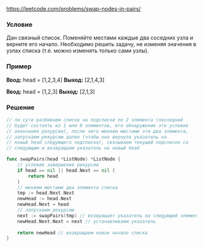 https://leetcode.com/problems/swap-nodes-in-pairs/
### Условие

Дан связный список. Поменяйте местами каждые два соседних узла и верните его начало. Необходимо решить задачу, не изменяя значения в узлах списка (т.е. можно изменять только сами узлы).
### Пример
**Ввод:** head = [1,2,3,4]
**Выход:** [2,1,4,3]

**Ввод:** head = [1,2,3]
**Выход:** [2,1,3]
### Решение

```go
// по сути разбиваем список на подсписки по 2 элемента (последний
// будет состоять из 1 или 0 элементов, его обнаружение это условие 
// окончания рекурсии), после чего меняем местами эти два элемента,
// запускаем рекурсию далее (чтобы она вернула указатель на
// новый head следующего подсписка), связываем текущий подсписок со
// следующим и возвращаем указатель на новый head

func swapPairs(head *ListNode) *ListNode {
	// условие завершения рекурсии
    if head == nil || head.Next == nil {
        return head
    }
    // меняем местами два элемента списка
    tmp := head.Next.Next
    newHead := head.Next
    newHead.Next = head
    // запускаем рекурсию 
    next := swapPairs(tmp) // возвращает указатель на следующий элемент
    newHead.Next.Next = next // устанавливаем указатель
    
    return newHead // возвращаем новое начало списка
}
```